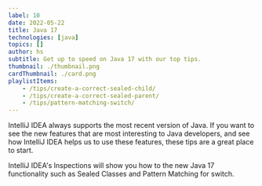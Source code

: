```yaml
---
label: 10
date: 2022-05-22
title: Java 17
technologies: [java]
topics: []
author: hs
subtitle: Get up to speed on Java 17 with our top tips.
thumbnail: ./thumbnail.png
cardThumbnail: ./card.png
playlistItems:
    - /tips/create-a-correct-sealed-child/
    - /tips/create-a-correct-sealed-parent/
    - /tips/pattern-matching-switch/
---
```


IntelliJ IDEA always supports the most recent version of Java. If you want to see the new features that are most interesting to Java developers, and see how IntelliJ IDEA helps us to use these features, these tips are a great place to start.

IntelliJ IDEA's Inspections will show you how to the new Java 17 functionality such as Sealed Classes and Pattern Matching for switch.